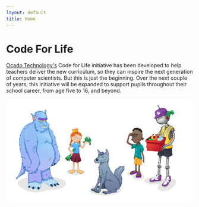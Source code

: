 ```yaml
---
layout: default
title: Home
---
```


# Code For Life

[Ocado Technology's](http://www.ocadotechnology.com/) Code for Life initiative has been developed to help teachers deliver the new curriculum, so they can inspire the next generation of computer scientists. 
But this is just the beginning. Over the next couple of years, this initiative will be expanded to support pupils throughout their school career, from age five to 16, and beyond.

![Team](/img/team-800.png)